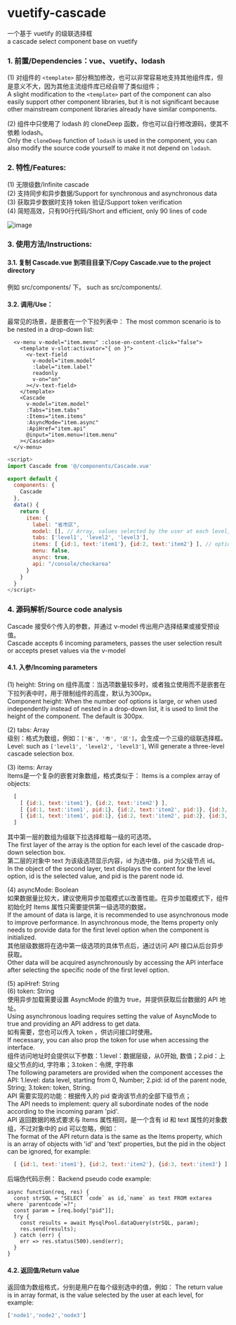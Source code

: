 # vuetify-cascade
一个基于 vuetify 的级联选择框  
a cascade select component base on vuetify

### 1. 前置/Dependencies：vue、vuetify、lodash 

(1) 对组件的 `<template>` 部分稍加修改，也可以非常容易地支持其他组件库，但是意义不大，因为其他主流组件库已经自带了类似组件；  
A slight modification to the `<template>` part of the component can also easily support other component libraries, but it is not significant because other mainstream component libraries already have similar components.   
  
(2) 组件中只使用了 lodash 的 cloneDeep 函数，你也可以自行修改源码，使其不依赖 lodash。  
Only the `cloneDeep` function of `lodash` is used in the component, you can also modify the source code yourself to make it not depend on `lodash`.  

### 2. 特性/Features:
(1) 无限级数/Infinite cascade  
(2) 支持同步和异步数据/Support for synchronous and asynchronous data  
(3) 获取异步数据时支持 token 验证/Support token verification  
(4) 简短高效，只有90行代码/Short and efficient, only 90 lines of code  

![image](https://github.com/cyyssly/vue-vuetify-cascade/blob/master/1.JPG)

### 3. 使用方法/Instructions: 

#### 3.1. 复制 Cascade.vue 到项目目录下/Copy Cascade.vue to the project directory  
例如 src/components/ 下。 
such as src/components/.  

#### 3.2. 调用/Use： 

最常见的场景，是嵌套在一个下拉列表中： 
The most common scenario is to be nested in a drop-down list:   

```vue
  <v-menu v-model="item.menu" :close-on-content-click="false">
    <template v-slot:activator="{ on }">
      <v-text-field
        v-model="item.model"
        :label="item.label"
        readonly
        v-on="on"
      ></v-text-field>
    </template>
    <Cascade
      v-model="item.model"
      :Tabs="item.tabs"
      :Items="item.items"
      :AsyncMode="item.async"
      :ApiHref="item.api"
      @input="item.menu=!item.menu"
    ></Cascade>
  </v-menu>  
```
```js
<script>
import Cascade from '@/components/Cascade.vue'

export default {
  components: {
    Cascade
  },
  data() {
    return {
      item: {
        label: "省市区",
        model: [], // Array, values selected by the user at each level, for example: ['node1','node2','node3']
        tabs: ['level1', 'level2', 'level3'],
        items: [ {id:1, text:'item1'}, {id:2, text:'item2'} ], // options for level1
        menu: false,
        async: true,
        api: "/console/checkarea"
      }
    }
  }
</script>
```
  
### 4. 源码解析/Source code analysis  
Cascade 接受6个传入的参数，并通过 v-model 传出用户选择结果或接受预设值。  
Cascade accepts 6 incoming parameters, passes the user selection result or accepts preset values via the v-model  

#### 4.1. 入参/Incoming parameters

(1) height: String  on
组件高度：当选项数量较多时，或者独立使用而不是嵌套在下拉列表中时，用于限制组件的高度，默认为300px。  
Component height: When the number oof options is large, or when used independently instead of nested in a drop-down list, it is used to limit the height of the component. The default is 300px.  

(2) tabs: Array  
级别：格式为数组，例如：```['省', '市', '区']```，会生成一个三级的级联选择框。  
Level: such as ```['level1', 'level2', 'level3']```, Will generate a three-level cascade selection box.

(3) items: Array   
Items是一个复杂的嵌套对象数组，格式类似于：
Items is a complex array of objects:  
```js
  [
    [ {id:1, text:'item1'}, {id:2, text:'item2'} ],
    [ {id:1, text:'item1', pid:1}, {id:2, text:'item2', pid:1}, {id:3, text:'item3', pid:2} ],
    [ {id:1, text:'item1', pid:1}, {id:2, text:'item2', pid:2}, {id:3, text:'item3', pid:3} ]
  ]
```
其中第一层的数组为级联下拉选择框每一级的可选项。  
The first layer of the array is the option for each level of the cascade drop-down selection box.  
第二层的对象中 text 为该级选项显示内容，id 为选中值，pid 为父级节点 id。  
In the object of the second layer, text displays the content for the level option, id is the selected value, and pid is the parent node id.  

(4) asyncMode: Boolean    
如果数据量比较大，建议使用异步加载模式以改善性能。在异步加载模式下，组件初始化时 Items 属性只需要提供第一级选项的数据，  
If the amount of data is large, it is recommended to use asynchronous mode to improve performance. In asynchronous mode, the Items property only needs to provide data for the first level option when the component is initialized.  
其他层级数据将在选中第一级选项的具体节点后，通过访问 API 接口从后台异步获取。  
Other data will be acquired asynchronously by accessing the API interface after selecting the specific node of the first level option.  

(5) apiHref: String  
(6) token: String  
使用异步加载需要设置 AsyncMode 的值为 true，并提供获取后台数据的 API 地址。  
Using asynchronous loading requires setting the value of AsyncMode to true and providing an API address to get data.  
如有需要，您也可以传入 token ，供访问接口时使用。  
If necessary, you can also prop the token for use when accessing the interface.  
组件访问地址时会提供以下参数：1.level：数据层级，从0开始, 数值；2.pid：上级父节点的id, 字符串；3.token：令牌, 字符串   
The following parameters are provided when the component accesses the API: 1.level: data level, starting from 0, Number; 2.pid: id of the parent node, String; 3.token: token, String.   
API 需要实现的功能：根据传入的 pid 查询该节点的全部下级节点；  
The API needs to implement: query all subordinate nodes of the node according to the incoming param 'pid'.  
API 返回数据的格式要求与 Items 属性相同，是一个含有 id 和 text 属性的对象数组，不过对象中的 pid 可以忽略，例如：  
The format of the API return data is the same as the Items property, which is an array of objects with 'id' and 'text' properties, but the pid in the object can be ignored, for example:  
```js
  [ {id:1, text:'item1'}, {id:2, text:'item2'}, {id:3, text:'item3'} ]  
```
后端伪代码示例：
Backend pseudo code example: 
```node
async function(req, res) {
  const strSQL = "SELECT `code` as id,`name` as text FROM extarea where `parentcode`=?";
  const param = [req.body["pid"]];
  try {
    const results = await MysqlPool.dataQuery(strSQL, param);
    res.send(results);
  } catch (err) {
    err => res.status(500).send(err);
  }
}
```

#### 4.2. 返回值/Return value  

返回值为数组格式，分别是用户在每个级别选中的值，例如：
The return value is in array format, is the value selected by the user at each level, for example: 
```js
['node1','node2','node3']  
```
    
    

